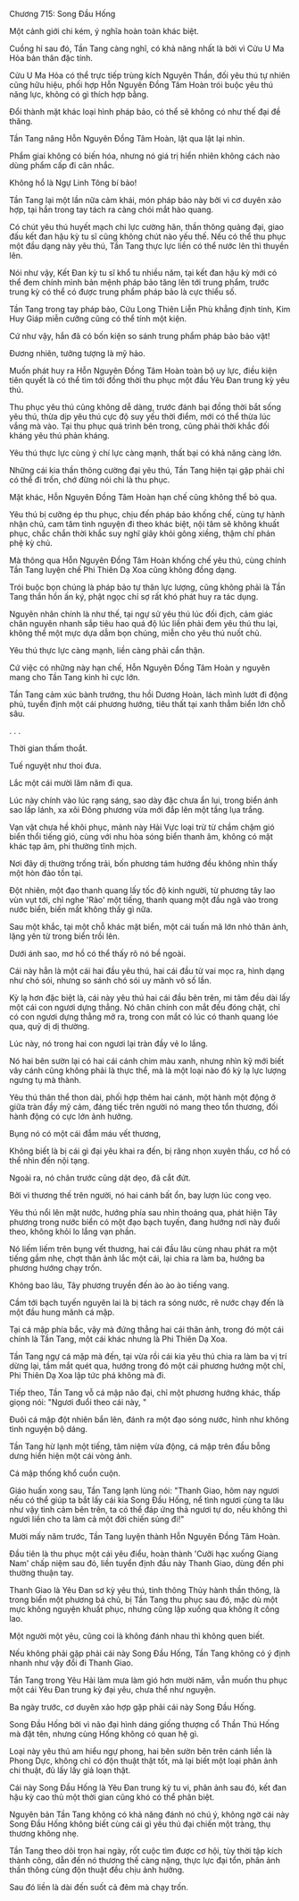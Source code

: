 




Chương 715: Song Đầu Hống


Một cảnh giới chi kém, ý nghĩa hoàn toàn khác biệt.

Cuồng hỉ sau đó, Tần Tang càng nghĩ, có khả năng nhất là bởi vì Cửu U Ma Hỏa bản thân đặc tính.

Cửu U Ma Hỏa có thể trực tiếp trùng kích Nguyên Thần, đối yêu thú tự nhiên cũng hữu hiệu, phối hợp Hỗn Nguyên Đồng Tâm Hoàn trói buộc yêu thú năng lực, không có gì thích hợp bằng.

Đổi thành mặt khác loại hình pháp bảo, có thể sẽ không có như thế đại đề thăng.

Tần Tang nâng Hỗn Nguyên Đồng Tâm Hoàn, lật qua lật lại nhìn.

Phẩm giai không có biến hóa, nhưng nó giá trị hiển nhiên không cách nào dùng phẩm cấp đi cân nhắc.

Không hổ là Ngự Linh Tông bí bảo!

Tần Tang lại một lần nữa cảm khái, món pháp bảo này bởi vì cơ duyên xảo hợp, tại hắn trong tay tách ra càng chói mắt hào quang.

Có chút yêu thú huyết mạch chi lực cường hãn, thần thông quảng đại, giao đấu kết đan hậu kỳ tu sĩ cũng không chút nào yếu thế. Nếu có thể thu phục một đầu dạng này yêu thú, Tần Tang thực lực liền có thể nước lên thì thuyền lên.

Nói như vậy, Kết Đan kỳ tu sĩ khổ tu nhiều năm, tại kết đan hậu kỳ mới có thể đem chính mình bản mệnh pháp bảo tăng lên tới trung phẩm, trước trung kỳ có thể có được trung phẩm pháp bảo là cực thiểu số.

Tần Tang trong tay pháp bảo, Cửu Long Thiên Liễn Phù khẳng định tính, Kim Huy Giáp miễn cưỡng cũng có thể tính một kiện.

Cứ như vậy, hắn đã có bốn kiện so sánh trung phẩm pháp bảo bảo vật!

Đương nhiên, tưởng tượng là mỹ hảo.

Muốn phát huy ra Hỗn Nguyên Đồng Tâm Hoàn toàn bộ uy lực, điều kiện tiên quyết là có thể tìm tới đồng thời thu phục một đầu Yêu Đan trung kỳ yêu thú.

Thu phục yêu thú cũng không dễ dàng, trước đánh bại đồng thời bắt sống yêu thú, thừa dịp yêu thú cực độ suy yếu thời điểm, mới có thể thừa lúc vắng mà vào. Tại thu phục quá trình bên trong, cũng phải thời khắc đối kháng yêu thú phản kháng.

Yêu thú thực lực cùng ý chí lực càng mạnh, thất bại có khả năng càng lớn.

Những cái kia thần thông cường đại yêu thú, Tần Tang hiện tại gặp phải chỉ có thể đi trốn, chớ đừng nói chi là thu phục.

Mặt khác, Hỗn Nguyên Đồng Tâm Hoàn hạn chế cũng không thể bỏ qua.

Yêu thú bị cưỡng ép thu phục, chịu đến pháp bảo khống chế, cùng tự hành nhận chủ, cam tâm tình nguyện đi theo khác biệt, nội tâm sẽ không khuất phục, chắc chắn thời khắc suy nghĩ giãy khỏi gông xiềng, thậm chí phản phệ kỳ chủ.

Mà thông qua Hỗn Nguyên Đồng Tâm Hoàn khống chế yêu thú, cùng chính Tần Tang luyện chế Phi Thiên Dạ Xoa cũng không đồng dạng.

Trói buộc bọn chúng là pháp bảo tự thân lực lượng, cũng không phải là Tần Tang thần hồn ấn ký, phật ngọc chỉ sợ rất khó phát huy ra tác dụng.

Nguyên nhân chính là như thế, tại ngự sử yêu thú lúc đối địch, cảm giác chân nguyên nhanh sắp tiêu hao quá độ lúc liền phải đem yêu thú thu lại, không thể một mực dựa dẫm bọn chúng, miễn cho yêu thú nuốt chủ.

Yêu thú thực lực càng mạnh, liền càng phải cẩn thận.

Cứ việc có những này hạn chế, Hỗn Nguyên Đồng Tâm Hoàn y nguyên mang cho Tần Tang kinh hỉ cực lớn.

Tần Tang cảm xúc bành trướng, thu hồi Dương Hoàn, lách mình lướt đi động phủ, tuyển định một cái phương hướng, tiêu thất tại xanh thẳm biển lớn chỗ sâu.

. . .

Thời gian thấm thoắt.

Tuế nguyệt như thoi đưa.

Lắc một cái mười lăm năm đi qua.

Lúc này chính vào lúc rạng sáng, sao dày đặc chưa ẩn lui, trong biển ánh sao lấp lánh, xa xôi Đông phương vừa mới đắp lên một tầng lụa trắng.

Vạn vật chưa hề khôi phục, mảnh này Hải Vực loại trừ từ chầm chậm gió biển thổi tiếng gió, cùng với nhu hòa sóng biển thanh âm, không có mặt khác tạp âm, phi thường tĩnh mịch.

Nơi đây dị thường trống trải, bốn phương tám hướng đều không nhìn thấy một hòn đảo tồn tại.

Đột nhiên, một đạo thanh quang lấy tốc độ kinh người, từ phương tây lao vùn vụt tới, chỉ nghe 'Rào' một tiếng, thanh quang một đầu ngã vào trong nước biển, biến mất không thấy gì nữa.

Sau một khắc, tại một chỗ khác mặt biển, một cái tuấn mã lớn nhỏ thân ảnh, lặng yên từ trong biển trồi lên.

Dưới ánh sao, mơ hồ có thể thấy rõ nó bề ngoài.

Cái này hẳn là một cái hai đầu yêu thú, hai cái đầu từ vai mọc ra, hình dạng như chó sói, nhưng so sánh chó sói uy mãnh vô số lần.

Kỳ lạ hơn đặc biệt là, cái này yêu thú hai cái đầu bên trên, mi tâm đều dài lấy một cái con ngươi dựng thẳng. Nó chân chính con mắt đều đóng chặt, chỉ có con ngươi dựng thẳng mở ra, trong con mắt có lúc có thanh quang lóe qua, quỷ dị dị thường.

Lúc này, nó trong hai con ngươi lại tràn đầy vẻ lo lắng.

Nó hai bên sườn lại có hai cái cánh chim màu xanh, nhưng nhìn kỹ mới biết vây cánh cũng không phải là thực thể, mà là một loại nào đó kỳ lạ lực lượng ngưng tụ mà thành.

Yêu thú thân thể thon dài, phối hợp thêm hai cánh, một hành một động ở giữa tràn đầy mỹ cảm, đáng tiếc trên người nó mang theo tổn thương, đối hành động có cực lớn ảnh hưởng.

Bụng nó có một cái đẫm máu vết thương,

Không biết là bị cái gì đại yêu khai ra đến, bị răng nhọn xuyên thấu, cơ hồ có thể nhìn đến nội tạng.

Ngoài ra, nó chân trước cũng dặt dẹo, đã cắt đứt.

Bởi vì thương thế trên người, nó hai cánh bất ổn, bay lượn lúc cong vẹo.

Yêu thú nổi lên mặt nước, hướng phía sau nhìn thoáng qua, phát hiện Tây phương trong nước biển có một đạo bạch tuyến, đang hướng nơi này đuổi theo, không khỏi lo lắng vạn phần.

Nó liếm liếm trên bụng vết thương, hai cái đầu lâu cùng nhau phát ra một tiếng gầm nhẹ, chợt thân ảnh lắc một cái, lại chia ra làm ba, hướng ba phương hướng chạy trốn.

Không bao lâu, Tây phương truyền đến ào ào ào tiếng vang.

Cầm tới bạch tuyến nguyên lai là bị tách ra sóng nước, rẽ nước chạy đến là một đầu hung mãnh cá mập.

Tại cá mập phía bắc, vậy mà đứng thẳng hai cái thân ảnh, trong đó một cái chính là Tần Tang, một cái khác nhưng là Phi Thiên Dạ Xoa.

Tần Tang ngự cá mập mà đến, tại vừa rồi cái kia yêu thú chia ra làm ba vị trí dừng lại, tầm mắt quét qua, hướng trong đó một cái phương hướng một chỉ, Phi Thiên Dạ Xoa lập tức phá không mà đi.

Tiếp theo, Tần Tang vỗ cá mập não đại, chỉ một phương hướng khác, thấp giọng nói: "Ngươi đuổi theo cái này, "

Đuôi cá mập đột nhiên bắn lên, đánh ra một đạo sóng nước, hình như không tình nguyện bộ dáng.

Tần Tang hừ lạnh một tiếng, tâm niệm vừa động, cá mập trên đầu bỗng dưng hiển hiện một cái vòng ảnh.

Cá mập thống khổ cuồn cuộn.

Giáo huấn xong sau, Tần Tang lạnh lùng nói: "Thanh Giao, hôm nay ngươi nếu có thể giúp ta bắt lấy cái kia Song Đầu Hống, nể tình ngươi cùng ta lâu như vậy tình cảm bên trên, ta có thể đáp ứng thả ngươi tự do, nếu không thì ngươi liền cho ta làm cả một đời chiến sủng đi!"

Mười mấy năm trước, Tần Tang luyện thành Hỗn Nguyên Đồng Tâm Hoàn.

Đầu tiên là thu phục một cái yêu điểu, hoàn thành 'Cưỡi hạc xuống Giang Nam' chấp niệm sau đó, liền tuyển định đầu này Thanh Giao, dùng đến phi thường thuận tay.

Thanh Giao là Yêu Đan sơ kỳ yêu thú, tinh thông Thủy hành thần thông, là trong biển một phương bá chủ, bị Tần Tang thu phục sau đó, mặc dù một mực không nguyện khuất phục, nhưng cũng lập xuống qua không ít công lao.

Một người một yêu, cũng coi là không đánh nhau thì không quen biết.

Nếu không phải gặp phải cái này Song Đầu Hống, Tần Tang không có ý định nhanh như vậy đổi đi Thanh Giao.

Tần Tang trong Yêu Hải làm mưa làm gió hơn mười năm, vẫn muốn thu phục một cái Yêu Đan trung kỳ đại yêu, chưa thể như nguyện.

Ba ngày trước, cơ duyên xảo hợp gặp phải cái này Song Đầu Hống.

Song Đầu Hống bởi vì não đại hình dáng giống thượng cổ Thần Thú Hống mà đặt tên, nhưng cùng Hống không có quan hệ gì.

Loại này yêu thú am hiểu ngự phong, hai bên sườn bên trên cánh liền là Phong Dực, không chỉ có độn thuật thật tốt, mà lại biết một loại phân ảnh chi thuật, đủ lấy lấy giả loạn thật.

Cái này Song Đầu Hống là Yêu Đan trung kỳ tu vi, phân ảnh sau đó, kết đan hậu kỳ cao thủ một thời gian cũng khó có thể phân biệt.

Nguyên bản Tần Tang không có khả năng đánh nó chú ý, không ngờ cái này Song Đầu Hống không biết cùng cái gì yêu thú đại chiến một tràng, thụ thương không nhẹ.

Tần Tang theo dõi trọn hai ngày, rốt cuộc tìm được cơ hội, tùy thời tập kích thành công, dẫn đến nó thương thế càng nặng, thực lực đại tổn, phân ảnh thần thông cùng độn thuật đều chịu ảnh hưởng.

Sau đó liền là dài đến suốt cả đêm mà chạy trốn.




